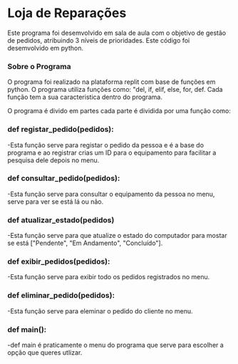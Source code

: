 <h1>Loja de Reparações</h1>

Este programa foi desemvolvido em sala de aula com o objetivo de gestão de pedidos, atribuindo 3 níveis de prioridades.
Este código foi desemvolvido em python.

<h3> Sobre o Programa</h3>
O programa foi realizado na plataforma replit com base de funções em python.
O programa utiliza funções como: "del, if, elif, else, for, def. Cada função tem a sua caracteristica dentro do programa.

O programa é divido em partes cada parte é dividida por uma função como:

<h3>def registar_pedido(pedidos):</h3>

-Esta função serve para registar o pedido da pessoa e é a base do programa e ao registrar crias um ID para o equipamento para facilitar a pesquisa dele depois no menu.

<h3>def consultar_pedido(pedidos):</h3>

-Esta função serve para consultar o equipamento da pessoa no menu, serve para ver se está lá ou não.

<h3>def atualizar_estado(pedidos)</h3>

-Esta função serve para que atualize o estado do computador para mostar se está  ["Pendente", "Em Andamento", "Concluído"].

<h3>def exibir_pedidos(pedidos):</h3>

-Esta função serve para exibir todo os pedidos registrados no menu.

<h3>def eliminar_pedido(pedidos):</h3>

-Esta função serve para eleminar o pedido do cliente  no menu.

<h3>def main():</h3>

-def main é praticamente o menu do programa que serve para escolher a opção que queres utlizar.
